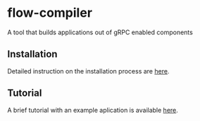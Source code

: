 # flow-compiler
A tool that builds applications out of gRPC enabled components

## Installation
Detailed instruction on the installation process are [here](flowc/README.md).

## Tutorial 
A brief tutorial with an example aplication is available [here](HOW-TO.md).

